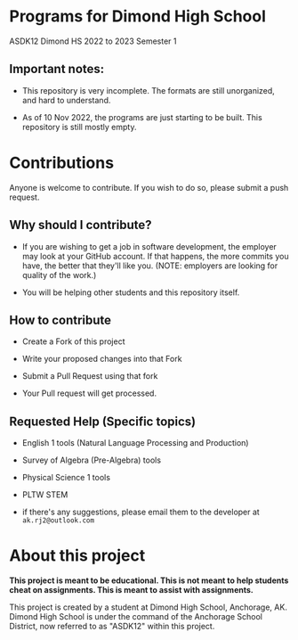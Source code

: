 # Programs for Dimond High School

ASDK12 Dimond HS 2022 to 2023 Semester 1

## Important notes:

- This repository is very incomplete. The formats are still unorganized, and hard to understand.

- As of 10 Nov 2022, the programs are just starting to be built. This repository is still mostly empty.

# Contributions

Anyone is welcome to contribute. If you wish to do so, please submit a push request.

## Why should I contribute?

- If you are wishing to get a job in software development, the employer may look at your GitHub account. If that happens, the more commits you have, the better that they'll like you. (NOTE: employers are looking for quality of the work.)

- You will be helping other students and this repository itself.

## How to contribute

- Create a Fork of this project

- Write your proposed changes into that Fork

- Submit a Pull Request using that fork

- Your Pull request will get processed.

## Requested Help (Specific topics)

- English 1 tools (Natural Language Processing and Production)

- Survey of Algebra (Pre-Algebra) tools

- Physical Science 1 tools

- PLTW STEM

- if there's any suggestions, please email them to the developer at ``ak.rj2@outlook.com``

# About this project

**This project is meant to be educational. This is not meant to help students cheat on assignments. This is meant to assist with assignments.**

This project is created by a student at Dimond High School, Anchorage, AK. Dimond High School is under the command of the Anchorage School District, now referred to as \"ASDK12\" within this project.

